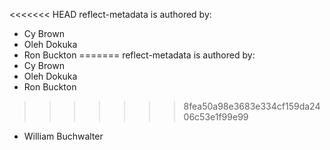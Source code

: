 <<<<<<< HEAD
reflect-metadata is authored by:
* Cy Brown
* Oleh Dokuka
* Ron Buckton
=======
reflect-metadata is authored by:
* Cy Brown
* Oleh Dokuka
* Ron Buckton
>>>>>>> 8fea50a98e3683e334cf159da2406c53e1f99e99
* William Buchwalter